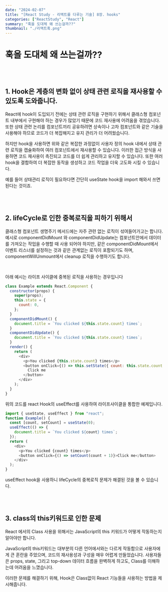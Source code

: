 ```yaml
---
date: "2024-02-07"
title: "[React Study - 리액트를 다루는 기술] 8장. hooks"
categories: ["ReactStudy", "React"]
summary: "훅을 도대체 왜 쓰는걸까??"
thumbnail: "./리액트훅.png"
---
```


# 훅을 도대체 왜 쓰는걸까??

<br><br>

## 1. Hook은 계층의 변화 없이 상태 관련 로직을 재사용할 수 있도록 도와줍니다.

React에 hook이 도입되기 전에는 상태 관련 로직을 구현하기 위해서 클래스형 컴포넌트 내부에서 구현해야 하는 경우가 많았기 때문에 코드 재사용에 어려움을 겪었습니다.
또한 상태 관련 논리를 컴포넌트끼리 공유하려면 상속이나 고차 컴포넌트와 같은 기술을 사용해야 하므로 코드가 더 복잡해지고 유지 관리가 더 어려웠습니다.

하지만 hook을 사용하면 위와 같은 복잡한 과정없이 사용자 정의 hook 내에서 상태 관련 로직을 캡슐화하여 여러 컴포넌트에서 재사용할 수 있습니다. 이러한 접근 방식을 사용하면 코드 재사용이 촉진되고 코드를 더 쉽게 관리하고 유지할 수 있습니다.
또한 여러 hook을 결합하여 더 복잡한 동작을 생성하고 코드 작업을 더욱 고도화 시킬 수 있습니다.

예를 들어 상태관리 로직이 필요하다면 간단히 useState hook을 import 해와서 쓰면 된다는 것이죠.

<br><br>

## 2. lifeCycle로 인한 중복로직을 피하기 위해서

클래스형 컴포넌트 생명주기 메서드에는 자주 관련 없는 로직이 섞여들어가고는 합니다. 예시로 componentDidMount 와 componentDidUpdate는 컴포넌트안에서 데이터를 가져오는 작업을 수행할 때 사용 되어야 하지만, 같은 componentDidMount에서 이벤트 리스너를 설정하는 것과 같은 관계없는 로직이 포함되기도 하며, componentWillUnmount에서 cleanup 로직을 수행하기도 합니다.

<br>


아래 예시는 라이프 사이클에 중복된 로직을 사용하는 경우입니다

```js
class Example extends React.Component {
  constructor(props) {
    super(props);
    this.state = {
      count: 0,
    };
  }
  componentDidMount() {
    document.title = `You clicked ${this.state.count} times`;
  }
  componentDidUpdate() {
    document.title = `You clicked ${this.state.count} times`;
  }
  render() {
    return (
      <div>
        <p>You clicked {this.state.count} times</p>
        <button onClick={() => this.setState({ count: this.state.count + 1 })}>
          Click me
        </button>
      </div>
    );
  }
}
```

위의 코드를 react Hook의 useEffect를 사용하여 라이프사이클을 통합한 예제입니다.

```js
import { useState, useEffect } from "react";
function Example() {
  const [count, setCount] = useState(0);
  useEffect(() => {
    document.title = `You clicked ${count} times`;
  });
  return (
    <div>
      <p>You clicked {count} times</p>
      <button onClick={() => setCount(count + 1)}>Click me</button>
    </div>
  );
}
```

useEffect hook을 사용하니 lifeCycle의 중복로직 문제가 해결된 것을 볼 수 있습니다.

<br><br>

## 3. class의 this키워드로 인한 문제

React 에서의 Class 사용을 위해서는 JavaScript의 this 키워드가 어떻게 작동하는지 알아야만 합니다.

JavaScript의 this키워드는 대부분의 다른 언어에서와는 다르게 작동함으로 사용자에게 큰 혼란을 주었으며, 코드의 재사용성과 구성을 매우 어렵게 만들었습니다. 사용자들은 props, state, 그리고 top-down 데이터 흐름을 완벽하게 하고도, Class를 이해하는데 어려움을 느꼈습니다.

이러한 문제를 해결하기 위해, Hook은 Class없이 React 기능들을 사용하는 방법을 제시해줍니다.
